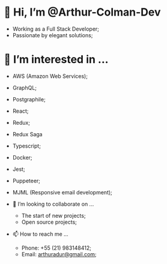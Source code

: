 # 👋 Hi, I’m @Arthur-Colman-Dev
  - Working as a Full Stack Developer;
  - Passionate by elegant solutions;
  
# 👀 I’m interested in ...
  - AWS (Amazon Web Services);
  - GraphQL;
  - Postgraphile;
  - React;
  - Redux;
  - Redux Saga
  - Typescript;
  - Docker;
  - Jest;
  - Puppeteer;
  - MJML (Responsive email development);

- 💞️ I’m looking to collaborate on ...
  - The start of new projects;
  - Open source projects;

- 📫 How to reach me ...
  - Phone: +55 (21) 983148412;
  - Email: arthuradur@gmail.com;

<!---
Arthur-Colman-Dev/Arthur-Colman-Dev is a ✨ special ✨ repository because its `README.md` (this file) appears on your GitHub profile.
You can click the Preview link to take a look at your changes.
--->
